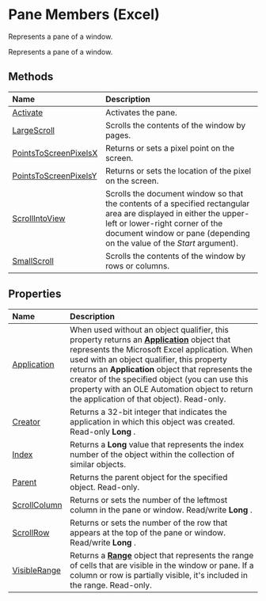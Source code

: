 
# Pane Members (Excel)
Represents a pane of a window.

Represents a pane of a window.


## Methods



|**Name**|**Description**|
|:-----|:-----|
|[Activate](8c5a97cf-df0f-01ad-a87f-83f79761ad61.md)|Activates the pane. |
|[LargeScroll](e785bf52-d19b-a6e6-212b-0c5b5de88910.md)|Scrolls the contents of the window by pages.|
|[PointsToScreenPixelsX](38336ba4-0e2d-f8dc-29b1-184b7663f490.md)|Returns or sets a pixel point on the screen.|
|[PointsToScreenPixelsY](f90f957e-a233-a3fc-a774-1ba784265214.md)|Returns or sets the location of the pixel on the screen.|
|[ScrollIntoView](650020f6-cc4a-fe19-8c7a-3c2ed9b27e16.md)|Scrolls the document window so that the contents of a specified rectangular area are displayed in either the upper-left or lower-right corner of the document window or pane (depending on the value of the  _Start_ argument).|
|[SmallScroll](d41345f6-1b46-0772-afba-81d377acc90f.md)|Scrolls the contents of the window by rows or columns.|

## Properties



|**Name**|**Description**|
|:-----|:-----|
|[Application](ec2d6535-1160-6196-25e9-7a4dafa376da.md)|When used without an object qualifier, this property returns an  **[Application](19b73597-5cf9-4f56-8227-b5211f657f6f.md)** object that represents the Microsoft Excel application. When used with an object qualifier, this property returns an **Application** object that represents the creator of the specified object (you can use this property with an OLE Automation object to return the application of that object). Read-only.|
|[Creator](600f4ae4-8fb6-c81e-c29c-654f72235bc1.md)|Returns a 32-bit integer that indicates the application in which this object was created. Read-only  **Long** .|
|[Index](616dc455-b092-78b8-b806-f6bf71ef9867.md)|Returns a  **Long** value that represents the index number of the object within the collection of similar objects.|
|[Parent](1c7f390f-6515-bf7f-baba-df05bdc57982.md)|Returns the parent object for the specified object. Read-only.|
|[ScrollColumn](47165fe4-299d-8863-708f-9db22ef52ed1.md)|Returns or sets the number of the leftmost column in the pane or window. Read/write  **Long** .|
|[ScrollRow](eb1f55b8-6726-00b6-845f-1cbf47cf6b13.md)|Returns or sets the number of the row that appears at the top of the pane or window. Read/write  **Long** .|
|[VisibleRange](03853894-ca83-1672-21bb-15099bab03d8.md)|Returns a  **[Range](b8207778-0dcc-4570-1234-f130532cc8cd.md)** object that represents the range of cells that are visible in the window or pane. If a column or row is partially visible, it's included in the range. Read-only.|
